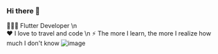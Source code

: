 ### Hi there 👋

👨🏾‍💻 Flutter Developer \n          
❤️ I love to travel and code \n
⚡ The more I learn, the more I realize how much I don't know
![image](https://github.com/Aruljebaraj/Aruljebaraj/assets/34904782/0d167df9-4e56-403a-8941-89fbebdd1710)

<!--
**Aruljebaraj/Aruljebaraj** is a ✨ _special_ ✨ repository because its `README.md` (this file) appears on your GitHub profile.

Here are some ideas to get you started:



